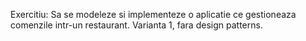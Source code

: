 Exercitiu: Sa se modeleze si implementeze o aplicatie ce gestioneaza comenzile intr-un restaurant. 
Varianta 1, fara design patterns.
